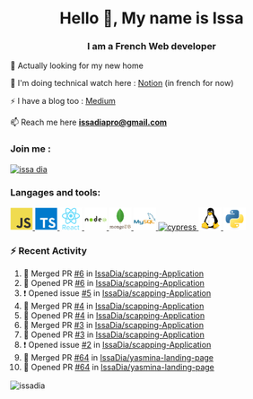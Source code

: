 <h1 align="center">Hello 👋, My name is Issa</h1>
<h3 align="center">I am a French Web developer</h3>


🔭 Actually looking for my new home


📝 I'm doing technical watch here :  [Notion](https://www.notion.so/Veille-Techno-Issa-2572f315bd9348c3a13dcb8b8c3cdb0d) (in french for now)

⚡ I have a blog too : [Medium](https://medium.com/@issadia)

📫 Reach me here **issadiapro@gmail.com**

<h3 align="left">Join me :</h3>
<p align="left">
<a href="https://linkedin.com/in/issa-dia-dev/" target="blank"><img align="center" src="https://raw.githubusercontent.com/rahuldkjain/github-profile-readme-generator/master/src/images/icons/Social/linked-in-alt.svg" alt="issa dia" height="30" width="40" /></a>
</p>

<h3 align="left">Langages and tools:</h3>
<p align="left"> 
  <a href="https://developer.mozilla.org/en-US/docs/Web/JavaScript" target="_blank"> <img src="https://raw.githubusercontent.com/devicons/devicon/master/icons/javascript/javascript-original.svg" alt="javascript" width="40" height="40"/> </a>
  <a href="https://www.typescriptlang.org/" target="_blank"> <img src="https://raw.githubusercontent.com/devicons/devicon/master/icons/typescript/typescript-original.svg" alt="typescript" width="40" height="40"/> </a>
  <a href="https://reactjs.org/" target="_blank"> <img src="https://raw.githubusercontent.com/devicons/devicon/master/icons/react/react-original-wordmark.svg" alt="react" width="40" height="40"/> </a>
  <a href="https://nodejs.org" target="_blank"> <img src="https://raw.githubusercontent.com/devicons/devicon/master/icons/nodejs/nodejs-original-wordmark.svg" alt="nodejs" width="40" height="40"/> </a>
   <a href="https://www.mongodb.com/" target="_blank"> <img src="https://raw.githubusercontent.com/devicons/devicon/master/icons/mongodb/mongodb-original-wordmark.svg" alt="mongodb" width="40" height="40"/> </a>
  <a href="https://www.mysql.com/" target="_blank"> <img src="https://raw.githubusercontent.com/devicons/devicon/master/icons/mysql/mysql-original-wordmark.svg" alt="mysql" width="40" height="40"/> </a>
  <a href="https://www.cypress.io" target="_blank"> <img src="https://raw.githubusercontent.com/simple-icons/simple-icons/6e46ec1fc23b60c8fd0d2f2ff46db82e16dbd75f/icons/cypress.svg" alt="cypress" width="40" height="40"/> </a>
  <a href="https://www.linux.org/" target="_blank"> <img src="https://raw.githubusercontent.com/devicons/devicon/master/icons/linux/linux-original.svg" alt="linux" width="40" height="40"/> </a> 
    <a href="https://www.python.org" target="_blank"> <img src="https://raw.githubusercontent.com/devicons/devicon/master/icons/python/python-original.svg" alt="python" width="40" height="40"/> </a>
</p>

### :zap: Recent Activity

<!--START_SECTION:activity-->
1. 🎉 Merged PR [#6](https://github.com/IssaDia/scapping-Application/pull/6) in [IssaDia/scapping-Application](https://github.com/IssaDia/scapping-Application)
2. 💪 Opened PR [#6](https://github.com/IssaDia/scapping-Application/pull/6) in [IssaDia/scapping-Application](https://github.com/IssaDia/scapping-Application)
3. ❗️ Opened issue [#5](https://github.com/IssaDia/scapping-Application/issues/5) in [IssaDia/scapping-Application](https://github.com/IssaDia/scapping-Application)
4. 🎉 Merged PR [#4](https://github.com/IssaDia/scapping-Application/pull/4) in [IssaDia/scapping-Application](https://github.com/IssaDia/scapping-Application)
5. 💪 Opened PR [#4](https://github.com/IssaDia/scapping-Application/pull/4) in [IssaDia/scapping-Application](https://github.com/IssaDia/scapping-Application)
6. 🎉 Merged PR [#3](https://github.com/IssaDia/scapping-Application/pull/3) in [IssaDia/scapping-Application](https://github.com/IssaDia/scapping-Application)
7. 💪 Opened PR [#3](https://github.com/IssaDia/scapping-Application/pull/3) in [IssaDia/scapping-Application](https://github.com/IssaDia/scapping-Application)
8. ❗️ Opened issue [#2](https://github.com/IssaDia/scapping-Application/issues/2) in [IssaDia/scapping-Application](https://github.com/IssaDia/scapping-Application)
9. 🎉 Merged PR [#64](https://github.com/IssaDia/yasmina-landing-page/pull/64) in [IssaDia/yasmina-landing-page](https://github.com/IssaDia/yasmina-landing-page)
10. 💪 Opened PR [#64](https://github.com/IssaDia/yasmina-landing-page/pull/64) in [IssaDia/yasmina-landing-page](https://github.com/IssaDia/yasmina-landing-page)
<!--END_SECTION:activity-->

<p><img align="center" src="https://github-readme-streak-stats.herokuapp.com/?user=issadia&" alt="issadia" /></p>

